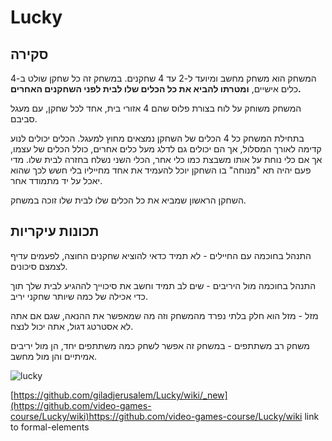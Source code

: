 # Lucky
## סקירה
המשחק הוא משחק מחשב ומיועד ל-2 עד 4 שחקנים.
במשחק זה כל שחקן שולט ב-4 כלים אישיים, **ומטרתו להביא את כל הכלים שלו לבית לפני השחקנים האחרים.**

המשחק משוחק על לוח בצורת פלוס שהם 4 אזורי בית, אחד לכל שחקן, עם מעגל סביבם.

בתחילת המשחק כל 4 הכלים של השחקן נמצאים מחוץ למעגל.
הכלים יכולים לנוע קדימה לאורך המסלול, אך הם יכולים גם לדלג מעל כלים אחרים, כולל הכלים של עצמו, אך אם כלי נוחת על אותו משבצת כמו כלי אחר, הכלי השני נשלח בחזרה לבית שלו.
מדי פעם יהיה תא "מנוחה" בו השחקן יוכל להעמיד את אחד מחייליו בלי חשש לכך שהוא יאכל על יד מתמודד אחר.

השחקן הראשון שמביא את כל הכלים שלו לבית שלו זוכה במשחק.

## תכונות עיקריות
התנהל בחוכמה עם החיילים - לא תמיד כדאי להוציא שחקנים החוצה, לפעמים עדיף לצמצם סיכונים.

התנהל בחוכמה מול היריבים - שים לב תמיד וחשב את סיכוייך לההגיע לבית שלך תוך כדי אכילה של כמה שיותר שחקני יריב.

מזל - מזל הוא חלק בלתי נפרד מהמשחק וזה מה שמאפשר את ההנאה, שגם אם אתה לא אסטרטג דגול, אתה יכול לנצח.

משחק רב משתתפים - במשחק זה אפשר לשחק כמה משתתפים יחד, הן מול יריבים אמיתיים והן מול מחשב.

![lucky](https://github.com/video-games-course/Lucky/assets/74672386/614ef3ee-4324-4fac-b869-b03848a83616)


[https://github.com/giladjerusalem/Lucky/wiki/_new](https://github.com/video-games-course/Lucky/wiki)https://github.com/video-games-course/Lucky/wiki  link to formal-elements
